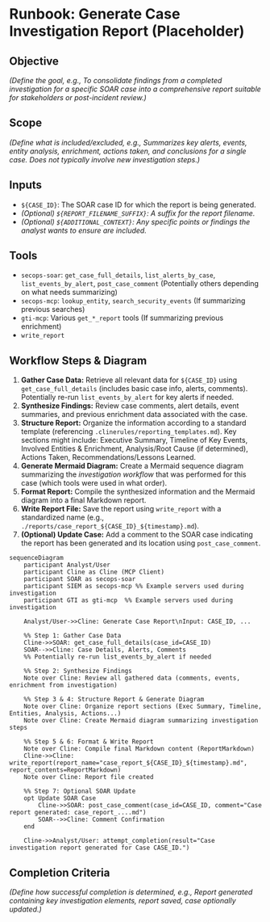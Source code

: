 # Runbook: Generate Case Investigation Report (Placeholder)

## Objective

*(Define the goal, e.g., To consolidate findings from a completed investigation for a specific SOAR case into a comprehensive report suitable for stakeholders or post-incident review.)*

## Scope

*(Define what is included/excluded, e.g., Summarizes key alerts, events, entity analysis, enrichment, actions taken, and conclusions for a single case. Does not typically involve new investigation steps.)*

## Inputs

*   `${CASE_ID}`: The SOAR case ID for which the report is being generated.
*   *(Optional) `${REPORT_FILENAME_SUFFIX}`: A suffix for the report filename.*
*   *(Optional) `${ADDITIONAL_CONTEXT}`: Any specific points or findings the analyst wants to ensure are included.*

## Tools

*   `secops-soar`: `get_case_full_details`, `list_alerts_by_case`, `list_events_by_alert`, `post_case_comment` (Potentially others depending on what needs summarizing)
*   `secops-mcp`: `lookup_entity`, `search_security_events` (If summarizing previous searches)
*   `gti-mcp`: Various `get_*_report` tools (If summarizing previous enrichment)
*   `write_report`

## Workflow Steps & Diagram

1.  **Gather Case Data:** Retrieve all relevant data for `${CASE_ID}` using `get_case_full_details` (includes basic case info, alerts, comments). Potentially re-run `list_events_by_alert` for key alerts if needed.
2.  **Synthesize Findings:** Review case comments, alert details, event summaries, and previous enrichment data associated with the case.
3.  **Structure Report:** Organize the information according to a standard template (referencing `.clinerules/reporting_templates.md`). Key sections might include: Executive Summary, Timeline of Key Events, Involved Entities & Enrichment, Analysis/Root Cause (if determined), Actions Taken, Recommendations/Lessons Learned.
4.  **Generate Mermaid Diagram:** Create a Mermaid sequence diagram summarizing the *investigation workflow* that was performed for this case (which tools were used in what order).
5.  **Format Report:** Compile the synthesized information and the Mermaid diagram into a final Markdown report.
6.  **Write Report File:** Save the report using `write_report` with a standardized name (e.g., `./reports/case_report_${CASE_ID}_${timestamp}.md`).
7.  **(Optional) Update Case:** Add a comment to the SOAR case indicating the report has been generated and its location using `post_case_comment`.

```{mermaid}
sequenceDiagram
    participant Analyst/User
    participant Cline as Cline (MCP Client)
    participant SOAR as secops-soar
    participant SIEM as secops-mcp %% Example servers used during investigation
    participant GTI as gti-mcp  %% Example servers used during investigation

    Analyst/User->>Cline: Generate Case Report\nInput: CASE_ID, ...

    %% Step 1: Gather Case Data
    Cline->>SOAR: get_case_full_details(case_id=CASE_ID)
    SOAR-->>Cline: Case Details, Alerts, Comments
    %% Potentially re-run list_events_by_alert if needed

    %% Step 2: Synthesize Findings
    Note over Cline: Review all gathered data (comments, events, enrichment from investigation)

    %% Step 3 & 4: Structure Report & Generate Diagram
    Note over Cline: Organize report sections (Exec Summary, Timeline, Entities, Analysis, Actions...)
    Note over Cline: Create Mermaid diagram summarizing investigation steps

    %% Step 5 & 6: Format & Write Report
    Note over Cline: Compile final Markdown content (ReportMarkdown)
    Cline->>Cline: write_report(report_name="case_report_${CASE_ID}_${timestamp}.md", report_contents=ReportMarkdown)
    Note over Cline: Report file created

    %% Step 7: Optional SOAR Update
    opt Update SOAR Case
        Cline->>SOAR: post_case_comment(case_id=CASE_ID, comment="Case report generated: case_report_....md")
        SOAR-->>Cline: Comment Confirmation
    end

    Cline->>Analyst/User: attempt_completion(result="Case investigation report generated for Case CASE_ID.")

```

## Completion Criteria

*(Define how successful completion is determined, e.g., Report generated containing key investigation elements, report saved, case optionally updated.)*
